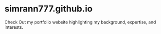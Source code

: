 # simrann777.github.io
Check Out my portfolio website highlighting my background, expertise, and interests.
